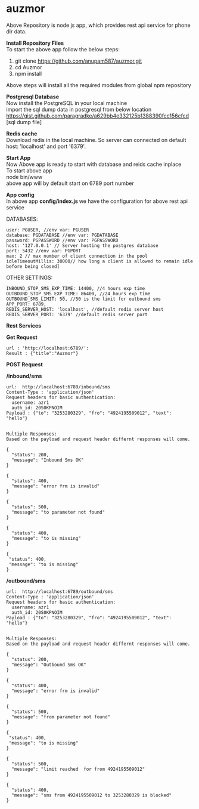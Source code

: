 # auzmor
Above Repository is node js app, which provides rest api service for phone dir data.

<b>Install Repository Files </b>  
To start the above app follow the below steps:
1. git clone https://github.com/anupam587/auzmor.git
2. cd Auzmor
3. npm install

Above steps will install all the required modules from global npm repository

<b>Postgresql Database </b>  
Now install the PostgreSQL in your local machine   
import the sql dump data in postgresql from below location  
https://gist.github.com/paragradke/a629bb4e332125b1388390fcc156cfcd [sql dump file]


<b>Redis cache </b>  
Download redis in the local machine. So server can connected on default host: 'localhost' and port '6379'.  


<b>Start App </b>  
Now Above app is ready to start with database and reids cache inplace  
To start above app   
node bin/www  
above app will by default start on 6789 port number 

<b>App config </b>  
In above app <b>config/index.js </b> we have the configuration for above rest api service    

DATABASES:    
   
    user: PGUSER, //env var: PGUSER
    database: PGDATABASE //env var: PGDATABASE
    password: PGPASSWORD //env var: PGPASSWORD
    host: '127.0.0.1' // Server hosting the postgres database
    port: 5432 //env var: PGPORT
    max: 2 // max number of client connection in the pool
    idleTimeoutMillis: 30000// how long a client is allowed to remain idle before being closed]

OTHER SETTINGS:

    INBOUND_STOP_SMS_EXP_TIME: 14400, //4 hours exp time  
    OUTBOUND_STOP_SMS_EXP_TIME: 86400, //24 hours exp time  
    OUTBOUND_SMS_LIMIT: 50, //50 is the limit for outbound sms  
    APP_PORT: 6789,  
    REDIS_SERVER_HOST: 'localhost', //default redis server host   
    REDIS_SERVER_PORT: '6379' //default redis server port 
    
<b> Rest Services </b>  

<b> Get Request </b>  
     
    url : 'http://localhost:6789/':  
    Result : {"title":"Auzmor"}


<b> POST Request </b> 

<b> /inbound/sms </b>

    url:  http://localhost:6789/inbound/sms
    Content-Type : 'application/json'
    Request headers for basic authentication:
      username: azr1
      auth_id: 20S0KPNOIM
    Payload : {"to": "3253280329", "fro": "4924195509012", "text": "hello"}


    Multiple Responses:
    Based on the payload and request header differnt responses will come.
    
    {
      "status": 200,
      "message": "Inbound Sms OK"
    }
    
    {
      "status": 400,
      "message": "error frm is invalid"
    }
    
    {
      "status": 500,
      "message": "to parameter not found"
    }
    
    {
      "status": 400,
      "message": "to is missing"
    }
    
    {
     "status": 400,
     "message": "to is missing"
    }
    
   
<b> /outbound/sms </b>

    url:  http://localhost:6789/outbound/sms
    Content-Type : 'application/json'
    Request headers for basic authentication:
      username: azr1
      auth_id: 20S0KPNOIM
    Payload : {"to": "3253280329", "fro": "4924195509012", "text": "hello"}


    Multiple Responses:
    Based on the payload and request header differnt responses will come.
    
    {
      "status": 200,
      "message": "Outbound Sms OK"
    }
    
    {
      "status": 400,
      "message": "error frm is invalid"
    }
    
    {
      "status": 500,
      "message": "from parameter not found"
    }
    
    {
     "status": 400,
     "message": "to is missing"
    } 
    
    {
      "status": 500,
      "message": "limit reached  for from 4924195509012"
    }
    
    {
      "status": 400,
      "message": "sms from 4924195509012 to 3253280329 is blocked"
    }
    
    
    
    
